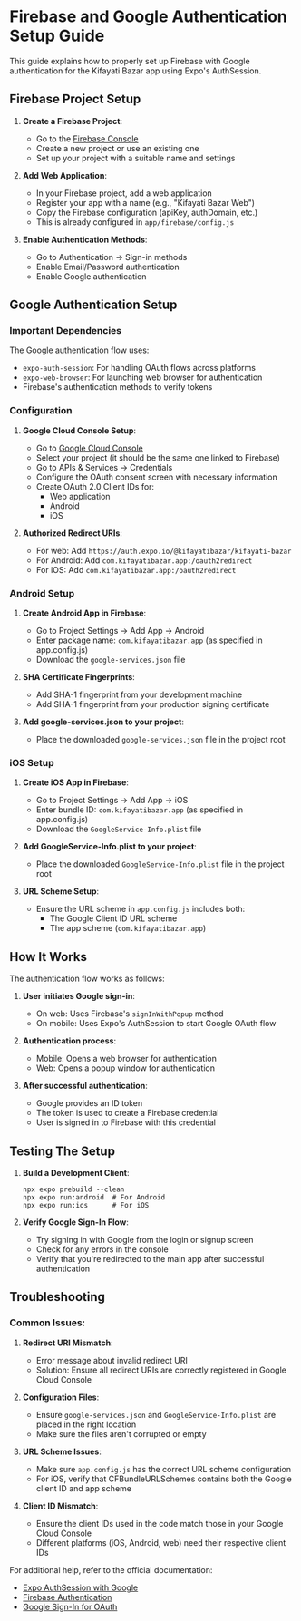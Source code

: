 # Firebase and Google Authentication Setup Guide

This guide explains how to properly set up Firebase with Google authentication for the Kifayati Bazar app using Expo's AuthSession.

## Firebase Project Setup

1. **Create a Firebase Project**:

   - Go to the [Firebase Console](https://console.firebase.google.com/)
   - Create a new project or use an existing one
   - Set up your project with a suitable name and settings

2. **Add Web Application**:

   - In your Firebase project, add a web application
   - Register your app with a name (e.g., "Kifayati Bazar Web")
   - Copy the Firebase configuration (apiKey, authDomain, etc.)
   - This is already configured in `app/firebase/config.js`

3. **Enable Authentication Methods**:
   - Go to Authentication → Sign-in methods
   - Enable Email/Password authentication
   - Enable Google authentication

## Google Authentication Setup

### Important Dependencies

The Google authentication flow uses:

- `expo-auth-session`: For handling OAuth flows across platforms
- `expo-web-browser`: For launching web browser for authentication
- Firebase's authentication methods to verify tokens

### Configuration

1. **Google Cloud Console Setup**:

   - Go to [Google Cloud Console](https://console.cloud.google.com/)
   - Select your project (it should be the same one linked to Firebase)
   - Go to APIs & Services → Credentials
   - Configure the OAuth consent screen with necessary information
   - Create OAuth 2.0 Client IDs for:
     - Web application
     - Android
     - iOS

2. **Authorized Redirect URIs**:
   - For web: Add `https://auth.expo.io/@kifayatibazar/kifayati-bazar`
   - For Android: Add `com.kifayatibazar.app:/oauth2redirect`
   - For iOS: Add `com.kifayatibazar.app:/oauth2redirect`

### Android Setup

1. **Create Android App in Firebase**:

   - Go to Project Settings → Add App → Android
   - Enter package name: `com.kifayatibazar.app` (as specified in app.config.js)
   - Download the `google-services.json` file

2. **SHA Certificate Fingerprints**:

   - Add SHA-1 fingerprint from your development machine
   - Add SHA-1 fingerprint from your production signing certificate

3. **Add google-services.json to your project**:
   - Place the downloaded `google-services.json` file in the project root

### iOS Setup

1. **Create iOS App in Firebase**:

   - Go to Project Settings → Add App → iOS
   - Enter bundle ID: `com.kifayatibazar.app` (as specified in app.config.js)
   - Download the `GoogleService-Info.plist` file

2. **Add GoogleService-Info.plist to your project**:

   - Place the downloaded `GoogleService-Info.plist` file in the project root

3. **URL Scheme Setup**:
   - Ensure the URL scheme in `app.config.js` includes both:
     - The Google Client ID URL scheme
     - The app scheme (`com.kifayatibazar.app`)

## How It Works

The authentication flow works as follows:

1. **User initiates Google sign-in**:

   - On web: Uses Firebase's `signInWithPopup` method
   - On mobile: Uses Expo's AuthSession to start Google OAuth flow

2. **Authentication process**:

   - Mobile: Opens a web browser for authentication
   - Web: Opens a popup window for authentication

3. **After successful authentication**:
   - Google provides an ID token
   - The token is used to create a Firebase credential
   - User is signed in to Firebase with this credential

## Testing The Setup

1. **Build a Development Client**:

   ```
   npx expo prebuild --clean
   npx expo run:android  # For Android
   npx expo run:ios      # For iOS
   ```

2. **Verify Google Sign-In Flow**:
   - Try signing in with Google from the login or signup screen
   - Check for any errors in the console
   - Verify that you're redirected to the main app after successful authentication

## Troubleshooting

### Common Issues:

1. **Redirect URI Mismatch**:

   - Error message about invalid redirect URI
   - Solution: Ensure all redirect URIs are correctly registered in Google Cloud Console

2. **Configuration Files**:

   - Ensure `google-services.json` and `GoogleService-Info.plist` are placed in the right location
   - Make sure the files aren't corrupted or empty

3. **URL Scheme Issues**:

   - Make sure `app.config.js` has the correct URL scheme configuration
   - For iOS, verify that CFBundleURLSchemes contains both the Google client ID and app scheme

4. **Client ID Mismatch**:
   - Ensure the client IDs used in the code match those in your Google Cloud Console
   - Different platforms (iOS, Android, web) need their respective client IDs

For additional help, refer to the official documentation:

- [Expo AuthSession with Google](https://docs.expo.dev/guides/authentication/#google)
- [Firebase Authentication](https://firebase.google.com/docs/auth)
- [Google Sign-In for OAuth](https://developers.google.com/identity/sign-in/web/sign-in)
